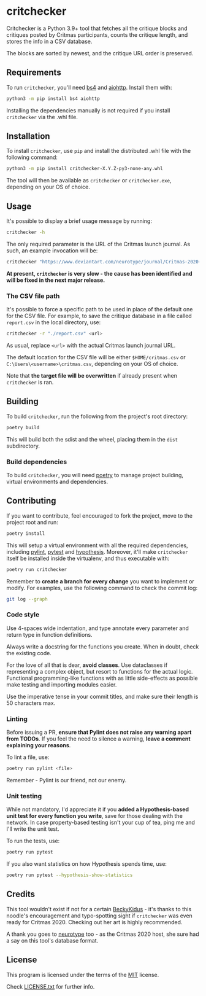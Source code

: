 # critchecker

Critchecker is a Python 3.9+ tool that fetches all the critique blocks and
critiques posted by Critmas participants, counts the critique length, and
stores the info in a CSV database.

The blocks are sorted by newest, and the critique URL order is preserved.

## Requirements

To run `critchecker`, you'll need [bs4][1] and [aiohttp][2].
Install them with:

```bash
python3 -m pip install bs4 aiohttp
```

Installing the dependencies manually is not required if you install
`critchecker` via the .whl file.

## Installation

To install `critchecker`, use `pip` and install the distributed .whl file with
the following command:

```bash
python3 -m pip install critchecker-X.Y.Z-py3-none-any.whl
```

The tool will then be available as `critchecker` or `critchecker.exe`,
depending on your OS of choice.

## Usage

It's possible to display a brief usage message by running:

```bash
critchecker -h
```

The only required parameter is the URL of the Critmas launch journal. As such,
an example invocation will be:

```bash
critchecker "https://www.deviantart.com/neurotype/journal/Critmas-2020-HERE-WE-GO-864966965"
```

**At present, `critchecker` is very slow - the cause has been identified and
will be fixed in the next major release.**

### The CSV file path

It's possible to force a specific path to be used in place of the default one
for the CSV file.
For example, to save the critique database in a file called `report.csv` in the
local directory, use:

```bash
critchecker -r "./report.csv" <url>
```

As usual, replace `<url>` with the actual Critmas launch journal URL.

The default location for the CSV file will be either `$HOME/critmas.csv` or
`C:\Users\<username>\critmas.csv`, depending on your OS of choice.

Note that **the target file will be overwritten** if already present when
`critchecker` is ran.

## Building

To build `critchecker`, run the following from the project's root directory:

```bash
poetry build
```

This will build both the sdist and the wheel, placing them in the `dist`
subdirectory.

### Build dependencies

To build `critchecker`, you will need [poetry][3] to manage project building,
virtual environments and dependencies.

## Contributing

If you want to contribute, feel encouraged to fork the project, move to the
project root and run:

```bash
poetry install
```

This will setup a virtual environment with all the required dependencies,
including [pylint][4], [pytest][5] and [hypothesis][6].
Moreover, it'll make `critchecker` itself be installed inside the virtualenv,
and thus executable with:

```bash
poetry run critchecker
```

Remember to **create a branch for every change** you want to implement or
modify. For examples, use the following command to check the commit log:

```bash
git log --graph
```

### Code style

Use 4-spaces wide indentation, and type annotate every parameter and return
type in function definitions.

Always write a docstring for the functions you create. When in doubt, check the
existing code.

For the love of all that is dear, **avoid classes**. Use dataclasses if
representing a complex object, but resort to functions for the actual logic.
Functional programming-like functions with as little side-effects as possible
make testing and importing modules easier.

Use the imperative tense in your commit titles, and make sure their length is
50 characters max.

### Linting

Before issuing a PR, **ensure that Pylint does not raise any warning apart from
TODOs**.
If you feel the need to silence a warning, **leave a comment explaining your
reasons**.

To lint a file, use:

```bash
poetry run pylint <file>
```

Remember - Pylint is our friend, not our enemy.

### Unit testing

While not mandatory, I'd appreciate it if you **added a Hypothesis-based unit
test for every function you write**, save for those dealing with the network.
In case property-based testing isn't your cup of tea, ping me and I'll write
the unit test.

To run the tests, use:

```bash
poetry run pytest
```

If you also want statistics on how Hypothesis spends time, use:

```bash
poetry run pytest --hypothesis-show-statistics
```

## Credits

This tool wouldn't exist if not for a certain [BeckyKidus][7] - it's thanks
to this noodle's encouragement and typo-spotting sight if `critchecker` was
even ready for Critmas 2020.
Checking out her art is highly recommended.

A thank you goes to [neurotype][8] too - as the Critmas 2020 host, she sure had
a say on this tool's database format.

## License

This program is licensed under the terms of the [MIT][9] license.

Check [LICENSE.txt][10] for further info.


[1]:https://www.crummy.com/software/BeautifulSoup/bs4/doc/
[2]:https://docs.aiohttp.org/
[3]:https://python-poetry.org/
[4]:https://www.pylint.org/
[5]:https://pytest.org/
[6]:https://hypothesis.readthedocs.io/
[7]:https://www.deviantart.com/beckykidus
[8]:https://www.deviantart.com/neurotype
[9]:https://choosealicense.com/licenses/mit/
[10]:./LICENSE.txt
